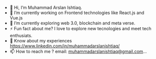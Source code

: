 - 👋 Hi, I’m Muhammad Arslan Ishtiaq.
- 👀 I’m currently working on Frontend technologies like React.js and Vue.js
- 🌱 I’m currently exploring web 3.0, blockchain and meta verse.
- ⚡ Fun fact about me? I love to explore new tecnologies and meet tech enthusiats.
- 📄 Know about my experiences https://www.linkedin.com/in/muhammadarslanishtiaq/
- 📫 How to reach me ? email: muhammadarslanishtiaq@gmail.com...
